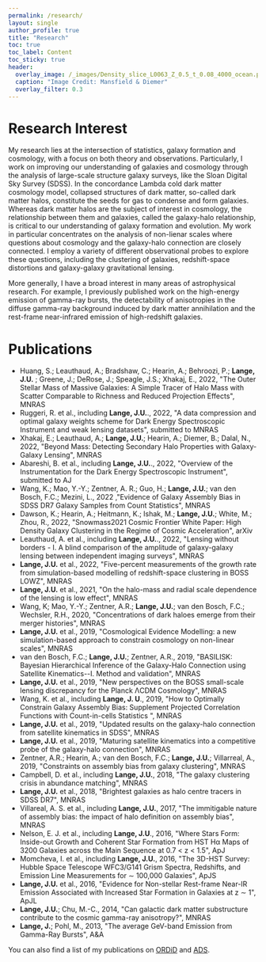 ```yaml
---
permalink: /research/
layout: single
author_profile: true
title: "Research"
toc: true
toc_label: Content
toc_sticky: true
header:
  overlay_image: /_images/Density_slice_L0063_Z_0.5_t_0.08_4000_ocean.png
  caption: "Image Credit: Mansfield & Diemer"
  overlay_filter: 0.3
---
```


# Research Interest

My research lies at the intersection of statistics, galaxy formation and cosmology, with a focus on both theory and observations. Particularly, I work on improving our understanding of galaxies and cosmology through the analysis of large-scale structure galaxy surveys, like the Sloan Digital Sky Survey (SDSS). In the concordance Lambda cold dark matter cosmology model, collapsed structures of dark matter, so-called dark matter halos, constitute the seeds for gas to condense and form galaxies. Whereas dark matter halos are the subject of interest in cosmology, the relationship between them and galaxies, called the galaxy-halo relationship, is critical to our understanding of galaxy formation and evolution. My work in particular concentrates on the analysis of non-lienar scales where questions about cosmology and the galaxy-halo connection are closely connected. I employ a variety of different observational probes to explore these questions, including the clustering of galaxies, redshift-space distortions and galaxy-galaxy gravitational lensing.

More generally, I have a broad interest in many areas of astrophysical research. For example, I previously published work on the high-energy emission of gamma-ray bursts, the detectability of anisotropies in the diffuse gamma-ray background induced by dark matter annihilation and the rest-frame near-infrared emission of high-redshift galaxies.

# Publications

* Huang, S.; Leauthaud, A.; Bradshaw, C.; Hearin, A.; Behroozi, P.; __Lange, J.U.__ ; Greene, J.; DeRose, J.; Speagle, J.S.; Xhakaj, E., 2022, "The Outer Stellar Mass of Massive Galaxies: A Simple Tracer of Halo Mass with Scatter Comparable to Richness and Reduced Projection Effects", MNRAS
* Ruggeri, R. et al., including __Lange, J.U.__., 2022, "A data compression and optimal galaxy weights scheme for Dark Energy Spectroscopic Instrument and weak lensing datasets", submitted to MNRAS
* Xhakaj, E.; Leauthaud, A.; __Lange, J.U.__; Hearin, A.; Diemer, B.; Dalal, N., 2022, "Beyond Mass: Detecting Secondary Halo Properties with Galaxy-Galaxy Lensing", MNRAS
* Abareshi, B. et al., including __Lange, J.U.__., 2022, "Overview of the Instrumentation for the Dark Energy Spectroscopic Instrument", submitted to AJ
* Wang, K.; Mao, Y.-Y.; Zentner, A. R.; Guo, H.; __Lange, J.U.__; van den Bosch, F.C.; Mezini, L., 2022 ,"Evidence of Galaxy Assembly Bias in SDSS DR7 Galaxy Samples from Count Statistics", MNRAS
* Dawson, K.; Hearin, A.; Heitmann, K.; Ishak, M.; __Lange, J.U.__; White, M.; Zhou, R., 2022, "Snowmass2021 Cosmic Frontier White Paper: High Density Galaxy Clustering in the Regime of Cosmic Acceleration", arXiv
* Leauthaud, A. et al., including __Lange, J.U.__., 2022, "Lensing without borders - I. A blind comparison of the amplitude of galaxy-galaxy lensing between independent imaging surveys", MNRAS
* __Lange, J.U.__  et al., 2022, "Five-percent measurements of the growth rate from simulation-based modelling of redshift-space clustering in BOSS LOWZ", MNRAS
* __Lange, J.U.__  et al., 2021, "On the halo-mass and radial scale dependence of the lensing is low effect", MNRAS
*  Wang, K; Mao, Y.-Y.; Zentner, A.R.; __Lange, J.U.__; van den Bosch, F.C.; Wechsler, R.H., 2020, "Concentrations of dark haloes emerge from their merger histories", MNRAS
* __Lange, J.U.__  et al., 2019, "Cosmological Evidence Modelling: a new simulation-based approach to constrain cosmology on non-linear scales", MNRAS
* van den Bosch, F.C.; __Lange, J.U.__; Zentner, A.R., 2019, "BASILISK: Bayesian Hierarchical Inference of the Galaxy-Halo Connection using Satellite Kinematics--I. Method and validation", MNRAS
* __Lange, J.U.__  et al., 2019, "New perspectives on the BOSS small-scale lensing discrepancy for the Planck ΛCDM Cosmology", MNRAS
* Wang, K. et al., including __Lange, J. U__., 2019, "How to Optimally Constrain Galaxy Assembly Bias: Supplement Projected Correlation Functions with Count-in-cells Statistics ", MNRAS
* __Lange, J.U.__  et al., 2019, "Updated results on the galaxy-halo connection from satellite kinematics in SDSS", MNRAS
* __Lange, J.U.__  et al., 2019, "Maturing satellite kinematics into a competitive probe of the galaxy-halo connection", MNRAS
* Zentner, A.R.; Hearin, A.; van den Bosch, F.C.; __Lange, J.U.__; Villarreal, A., 2019, "Constraints on assembly bias from galaxy clustering", MNRAS
* Campbell, D. et al., including __Lange, J.U.__, 2018, "The galaxy clustering crisis in abundance matching", MNRAS
* __Lange, J.U.__  et al., 2018, "Brightest galaxies as halo centre tracers in SDSS DR7", MNRAS
* Villareal, A. S. et al., including __Lange, J.U.__, 2017, "The immitigable nature of assembly bias: the impact of halo definition on assembly bias", MNRAS
* Nelson, E. J. et al., including __Lange, J.U__., 2016, "Where Stars Form: Inside-out Growth and Coherent Star Formation from HST Hα Maps of 3200 Galaxies across the Main Sequence at 0.7 &lt; z &lt; 1.5", ApJ
* Momcheva, I. et al., including __Lange, J.U.__, 2016, "The 3D-HST Survey: Hubble Space Telescope WFC3/G141 Grism Spectra, Redshifts, and Emission Line Measurements for ∼ 100,000 Galaxies", ApJS
* __Lange, J.U.__ et al., 2016, "Evidence for Non-stellar Rest-frame Near-IR Emission Associated with Increased Star Formation in Galaxies at z ∼ 1", ApJL
* __Lange, J.U.__; Chu, M.-C., 2014, "Can galactic dark matter substructure contribute to the cosmic gamma-ray anisotropy?", MNRAS
* __Lange, J.__; Pohl, M., 2013, "The average GeV-band Emission from Gamma-Ray Bursts", A&A

You can also find a list of my publications on  [ORDiD](http://orcid.org/0000-0002-2450-1366) and [ADS](https://ui.adsabs.harvard.edu/#/public-libraries/NYc37mmySA2HdUg5pOzlrA).
